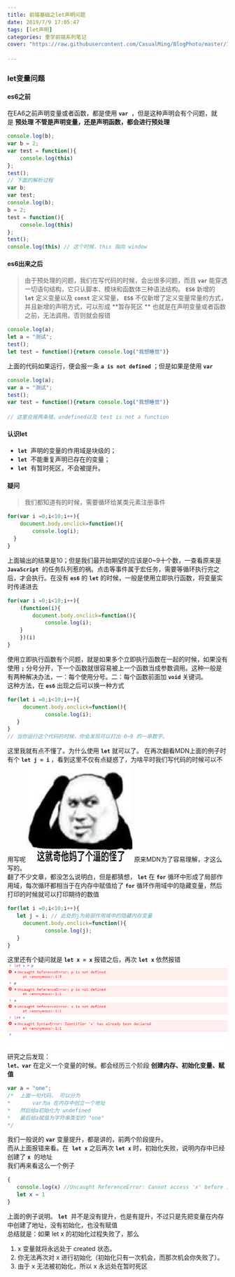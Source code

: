 ```yaml
---
title: 前端基础之let声明问题
date: 2019/7/9 17:05:47 
tags: [let声明]
categories: 重学前端系列笔记
cover: "https://raw.githubusercontent.com/CasualMing/BlogPhoto/master/19a7ec2661.jpg"

---
```


### let变量问题

#### es6之前
在EA6之前声明变量或者函数，都是使用 **`var`**  ，但是这种声明会有个问题，就是 **预处理 **不管是声明变量，还是声明函数，都会进行**预处理**  
```javascript
console.log(b);
var b = 2;
var test = function(){
	console.log(this)
};
test();
// 下面的解析过程
var b;
var test;
console.log(b);
b = 2;
test = function(){
	console.log(this)
};
test();
console.log(this) // 这个时候，this 指向 window
```
<a name="6PlZP"></a>
#### es6出来之后
> 由于预处理的问题，我们在写代码的时候，会出很多问题，而且 **`var`** 能穿透一切语句结构，它只认脚本、模块和函数体三种语法结构。 **`ES6`** 新增的 **`let`** 定义变量以及 **`const`** 定义常量， **`ES6`** 不仅新增了定义变量常量的方式，并且新增的声明方式，可以形成 **暂存死区 ** 也就是在声明变量或者函数之前，无法调用。否则就会报错

```javascript
console.log(a);
let a = "测试";
test();
let test = function(){return console.log("我想睡觉")}
```
上面的代码如果运行，便会报一条 **`a is not defined`** ；但是如果是使用 **`var`** 
```javascript
console.log(a);
var a = "测试";
test();
var test = function(){return console.log("我想睡觉")}

// 这里会报两条错，undefined以及 test is not a function
```
<a name="gZ4Dr"></a>
#### 认识let

- **`let`**  声明的变量的作用域是块级的；
- **`let`**  不能重复声明已存在的变量；
- **`let`**  有暂时死区，不会被提升。
<a name="6uHWo"></a>
#### 疑问
> 我们都知道有的时候，需要循环给某类元素注册事件

```javascript
for(var i =0;i<10;i++){
	document.body.onclick=function(){
		console.log(i);	
  }
}
```
上面输出的结果是10；但是我们最开始期望的应该是0~9十个数，一查看原来是 **`JavaScript`**  的任务队列惹的祸。点击等事件属于宏任务，需要等循环执行完之后，才会执行。在没有 **`es6`** 的 **`let`** 的时候，一般是使用立即执行函数，将变量实时传递进去
```javascript
for(var i =0;i<10;i++){
	(function(i){
		document.body.onclick=function(){
			console.log(i);	
  	}
	})(i)	
}
```
使用立即执行函数有个问题，就是如果多个立即执行函数在一起的时候，如果没有使用 **`;`** 分号分开，下一个函数就很容易被上一个函数当成参数调用。这种一般是有两种解决办法，一：每个使用分号。二：每个函数前面加 **`void`** 关键词。<br />这种方法，在 **`es6`** 出现之后可以换一种方式
```javascript
for(let i =0;i<10;i++){
	 document.body.onclick=function(){
			console.log(i);	
   }
}
// 当你运行这个代码的时候，你会发现可以打出 0~9 的一串数字。
```
这里我就有点不懂了。为什么使用 **`let`** 就可以了。 在再次翻看MDN上面的例子时有个 **`let j = i`** ，看到这里不仅有点疑惑了，为啥平时我们写代码的时候可以不用写呢 ![image.png](https://raw.githubusercontent.com/CasualMing/BlogPhoto/master/921e0.png)
原来MDN为了容易理解，才这么写的。<br />翻了不少文章，都没怎么说明白，但是都猜想， **`let`** 在 **`for`** 循环中形成了局部作用域，每次循环都相当于在内存中赋值给了 **`for`** 循环作用域中的隐藏变量，然后打印的时候就可以打印期待的数值
```javascript
for(let i =0;i<10;i++){
   let j = i; // 此处的j为局部作用域中的隐藏内存变量
	 document.body.onclick=function(){
			console.log(j);	
   }
}
```
这里还有个疑问就是 **`let x = x`** 报错之后，再次 **`let x`** 依然报错<br />![image.png](https://raw.githubusercontent.com/CasualMing/BlogPhoto/master/c6eecd7.png)
研究之后发现：<br />**`let、var`** 在定义一个变量的时候。都会经历三个阶段 **创建内存、初始化变量、赋值**
```javascript
var a = "one";
/*  上面一句代码， 可以分为
*		var为a 在内存中创立一个地址
*   然后给a初始化为 undefined
*   最后给a赋值为字符串类型的 "one"
*/
```
我们一般说的 **`var`** 变量提升，都是讲的，前两个阶段提升。<br />而从上面报错来看。在  **`let x`** 之后再次 **`let x`** 时，初始化失败，说明内存中已经创建了 **`x`**  的地址<br />我们再来看这么一个例子
```javascript
{
   console.log(x) //Uncaught ReferenceError: Cannot access 'x' before initialization
   let x = 1
}
```
上面的例子说明。 **`let`**  并不是没有提升，也是有提升，不过只是先把变量在内存中创建了地址，没有初始化，也没有赋值<br />总结就是：如果 let x 的初始化过程失败了，那么

1. x 变量就将永远处于 created 状态。
1. 你无法再次对 x 进行初始化（初始化只有一次机会，而那次机会你失败了）。
1. 由于 x 无法被初始化，所以 x 永远处在暂时死区







